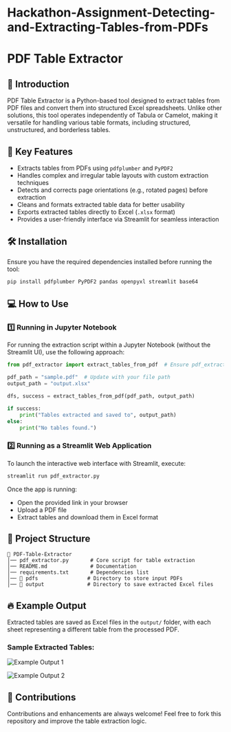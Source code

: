 # Hackathon-Assignment-Detecting-and-Extracting-Tables-from-PDFs



# PDF Table Extractor

## 📌 Introduction

PDF Table Extractor is a Python-based tool designed to extract tables from PDF files and convert them into structured Excel spreadsheets. Unlike other solutions, this tool operates independently of Tabula or Camelot, making it versatile for handling various table formats, including structured, unstructured, and borderless tables.

## 🚀 Key Features

- Extracts tables from PDFs using `pdfplumber` and `PyPDF2`
- Handles complex and irregular table layouts with custom extraction techniques
- Detects and corrects page orientations (e.g., rotated pages) before extraction
- Cleans and formats extracted table data for better usability
- Exports extracted tables directly to Excel (`.xlsx` format)
- Provides a user-friendly interface via Streamlit for seamless interaction

## 🛠 Installation

Ensure you have the required dependencies installed before running the tool:

```bash
pip install pdfplumber PyPDF2 pandas openpyxl streamlit base64
```

## 💻 How to Use

### 1️⃣ Running in Jupyter Notebook

For running the extraction script within a Jupyter Notebook (without the Streamlit UI), use the following approach:

```python
from pdf_extractor import extract_tables_from_pdf  # Ensure pdf_extractor.py exists in your directory

pdf_path = "sample.pdf"  # Update with your file path
output_path = "output.xlsx"

dfs, success = extract_tables_from_pdf(pdf_path, output_path)

if success:
    print("Tables extracted and saved to", output_path)
else:
    print("No tables found.")
```

### 2️⃣ Running as a Streamlit Web Application

To launch the interactive web interface with Streamlit, execute:

```bash
streamlit run pdf_extractor.py
```

Once the app is running:

- Open the provided link in your browser
- Upload a PDF file
- Extract tables and download them in Excel format

## 📂 Project Structure

```
📂 PDF-Table-Extractor
│── pdf_extractor.py       # Core script for table extraction
│── README.md              # Documentation
│── requirements.txt       # Dependencies list
│── 📂 pdfs                # Directory to store input PDFs
│── 📂 output              # Directory to save extracted Excel files
```

## 🔥 Example Output

Extracted tables are saved as Excel files in the `output/` folder, with each sheet representing a different table from the processed PDF.

### Sample Extracted Tables:

![Example Output 1](path/to/image1.png)

![Example Output 2](path/to/image2.png)

## 🤝 Contributions

Contributions and enhancements are always welcome! Feel free to fork this repository and improve the table extraction logic.

